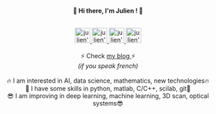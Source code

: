 <p align="center">
<b>👋 Hi there, I'm Julien ! 👋</b>
</p>

<p align="center">
  <br/>
  <a href="https://www.linkedin.com/in/julien-gu%C3%A9gan-852a30138/">
    <img alt="julien's LinkdeIN" width="35px" src="https://image.flaticon.com/icons/svg/2111/2111465.svg" />
  </a>
  <a href="https://www.facebook.com/julien.guegan.754">
    <img alt="julien's Facebook" width="35px" src="https://image.flaticon.com/icons/svg/2111/2111342.svg" />
  </a>
  <a href="https://www.instagram.com/julien_guegan_/?hl=fr">
    <img alt="julien's Instagram" width="35px" src="https://image.flaticon.com/icons/svg/2111/2111421.svg" />
  </a>
  <a href="https://open.spotify.com/user/julieng56520">
    <img alt="julien's Spotify" width="35px" src="https://image.flaticon.com/icons/svg/2111/2111627.svg" />
  </a> <br/> <br/>
  ⚡ Check <a href="https://julienguegan.github.io/"> my blog </a> ⚡ <br/>
  <i>(if you speak french)</i> <br/> <br/>
  🔥 I am interested in AI, data science, mathematics, new technologies🔥 <br/>
  🔨 I have some skills in python, matlab, C/C++, scilab, git🔨 <br/>
  😎 I am improving in deep learning, machine learning, 3D scan, optical systems😎 <br/>
</p>

